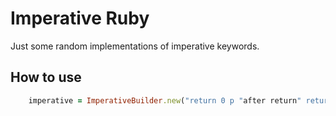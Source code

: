 # Imperative Ruby 

Just some random implementations of imperative keywords. 


## How to use 
```ruby 
    imperative = ImperativeBuilder.new("return 0 p "after return" return 1").run
```
